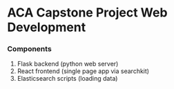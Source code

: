 # ACA Capstone Project Web Development

### Components
1. Flask backend (python web server)
2. React frontend (single page app via searchkit)
3. Elasticsearch scripts (loading data)
